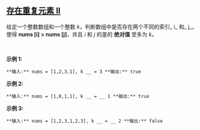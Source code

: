 ## [存在重复元素 II](https://leetcode-cn.com/problems/contains-duplicate-ii/)

给定一个整数数组和一个整数 _k_，判断数组中是否存在两个不同的索引_ i_ 和_ j_，使得 **nums [i] = nums [j]**，并且 _i_ 和 _j_ 的差的 **绝对值** 至多为 _k_。

 

**示例 1:**

`**输入:** nums = [1,2,3,1], k __ = 3
**输出:** true`

**示例 2:**

`**输入:** nums = [1,0,1,1], k __ = __ 1
**输出:** true`

**示例 3:**

`**输入:** nums = [1,2,3,1,2,3], k __ = __ 2
**输出:** false`